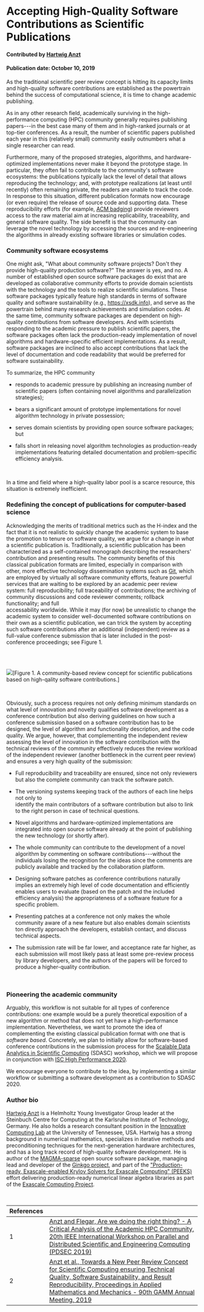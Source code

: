 # Accepting High-Quality Software Contributions as Scientific Publications 

#### Contributed by [Hartwig Anzt](https://github.com/hartwiganzt)

#### Publication date: October 10, 2019

As the traditional scientific peer review concept is hitting its capacity limits 
and high-quality software contributions are established as the powertrain behind 
the success of computational science, it is time to change academic publishing.

As in any other research field, academically surviving in the high-performance 
computing (HPC) community generally requires publishing papers---in 
the best case many of them and in high-ranked journals or at top-tier 
conferences.
As a result, the number of scientific papers published each year in this 
(relatively small) community easily outnumbers what a single researcher can 
read. 

Furthermore, many of the proposed strategies, algorithms, and 
hardware-optimized implementations never make it beyond the prototype stage. 
In particular, they often fail to contribute to the 
community's software ecosystems: the publications typically lack the level of 
detail that allows reproducing the technology; and, with prototype 
realizations (at least until recently) often remaining private, the readers are unable to track the code.
In response to this situation, different publication formats now encourage (or 
even require) the release of source code and supporting data. These 
reproducibility efforts (for example, [ACM badging](https://www.acm.org/publications/policies/artifact-review-badging))
provide reviewers access to 
the raw 
material aim at increasing replicability, traceability, and general 
software quality.
The side benefit is that the community can leverage the novel technology by 
accessing the sources and re-engineering the algorithms in already existing 
software libraries or simulation codes.

### Community software ecosystems
One might ask, "What about community software projects? Don't they provide high-quality production software?" 
The answer is yes, and no.
A number of established open source software packages do exist that are 
developed as collaborative community efforts to provide domain 
scientists with the technology and the tools to realize scientific simulations. 
These software packages typically feature high standards in terms of software 
quality and software sustainability (e.g., https://xsdk.info), 
and serve as the powertrain 
behind many research achievements and simulation 
codes. 
At the same time, community software packages are dependent on 
high-quality contributions from software developers. And with
scientists responding to the academic pressure to publish scientific papers, 
the software packages often lack the production-ready implementation of 
novel algorithms and hardware-specific efficient implementations. As a result, 
software packages are inclined to also accept contributions that lack the level 
of documentation and code readability that would be preferred for software 
sustainability. 
<br>

To summarize, the HPC community 

* responds to academic pressure by publishing an increasing number of 
scientific papers (often containing novel algorithms and parallelization 
strategies);

* bears a significant amount of prototype implementations for novel 
algorithm technology in private possession;

* serves domain scientists by providing open source software packages; but

* falls short in releasing novel algorithm technologies as production-ready 
implementations featuring detailed documentation and problem-specific 
efficiency analysis.
<br>


In a time and field where a high-quality labor pool is a scarce 
resource, this situation is extremely inefficient.
<br>

### Redefining the concept of publications for computer-based science 
Acknowledging the merits of  traditional metrics such as the H-index and the fact that it 
is not realistic to quickly change the academic system to base the promotion to 
tenure on software quality, 
we argue for a change in <i>what</i> a scientific publication is. 
Traditionally, a scientific publication has been characterized as a self-contained 
monograph describing the researchers' contribution and presenting results. 
The community benefits of this classical publication formats are limited, especially 
in comparison with other, more effective technology dissemination systems such as [Git](https://git-scm.com/), 
which are employed by virtually all software community efforts, feature 
powerful 
services that are waiting to be explored by an academic peer review system: 
full 
reproducibility; full traceability of contributions; the archiving of community 
discussions and code reviewer comments; rollback functionality; and full  
accessability worldwide. 
While it may (for now) be unrealistic to change the 
academic system to consider well-documented software contributions on 
their own as a scientific publication, we can trick the 
system by accepting such software contributions after an additional (independent) review 
as a full-value conference submission that is later included in the 
post-conference proceedings; see Figure 1. 

<br>

<br>

<img src='https://github.com/betterscientificsoftware/images/raw/master/NewPeerReview092019.jpg' class='page lightbox'/>[Figure 1. A community-based review concept for scientific publications based on high-qality software contributions.]

<br>

Obviously, such a process requires not only defining minimum standards on what level of 
innovation and novelty qualifies software development as a conference 
contribution but also deriving guidelines on how such a conference submission 
based on a software contribution has to be designed, the level of algorithm 
and functionality description, and the code quality. 
We argue, however,  that complementing the independent review assessing the 
level of innovation in the software contribution with the technical reviews of 
the community effectively reduces the review workload of the independent 
reviewer (another bottleneck in the current peer review) and ensures a very 
high quality of the submission:

* Full reproducibility and traceability are ensured, since not only reviewers but also the 
complete community can track the software patch.

* The versioning systems keeping track of the authors of each line helps not only to  
identify the main contributors of a software contribution but also to link to 
the right person in case of technical questions.

* Novel algorithms and hardware-optimized implementations are integrated into 
open source software already at the point of publishing the new technology (or 
shortly after).

* The whole community can contribute to the development of a novel algorithm by 
commenting on software contributions---without the individuals losing the 
recognition for the ideas since the comments are publicly available and tracked by 
the collaboration platform.

* Designing software patches as conference contributions naturally implies an 
extremely high level of code documentation and efficiently enables users to 
evaluate (based on the patch and the included efficiency analysis) the 
appropriateness of a software feature for a specific problem.

* Presenting patches at a conference not only makes the whole community 
aware of a new feature but also enables domain scientists ton directly approach the 
developers, establish contact, and discuss technical aspects.

* The submission rate will be far lower, and acceptance rate far higher, as each 
submission will most likely pass at least some pre-review process by library 
developers, and the authors of the papers will be forced to produce a higher-quality contribution.
<br>

### Pioneering the academic community
Arguably, this workflow is not suitable
for all types of conference contributions: one example would be a purely
theoretical exposition of a new algorithm or method that does not yet have a
high-performance implementation. Nevertheless, we want to promote the idea of complementing 
the existing classical publication format with one that is <i>software based</i>. 
Concretely, we plan to initially allow for software-based conference 
contributions in the submission process for the [Scalable Data Analytics in 
Scientific Computing](https://sdascconf.github.io/) (SDASC) workshop, which we will propose in conjunction with [ISC High Performance 2020](https://www.isc-hpc.com/). 
<br>

We encourage everyone to contribute to the idea, by implementing a 
similar workflow or submitting a software development as a contribution to SDASC 
2020.
<br>


<!-- Replace using hyperlinked ref format
### References
H. Anzt and G. Flegar: [<i>Are We Doing the Right Thing? - A Critical Analysis of the Academic HPC Community</i>](https://github.com/hartwiganzt/HartwigAnzt.github.io/blob/master/papers/2019_AreWeDoingTheRightThing.pdf), 20th IEEE International Workshop on Parallel and Distributed Scientific and Engineering Computing (PDSEC 2019).

M. Anzt et al.: [<i>Towards a New Peer Review Concept for Scientific Computing ensuring Technical Quality, Software Sustainability, and Result Reproducibility</i>](https://github.com/hartwiganzt/HartwigAnzt.github.io/blob/master/papers/2019_TowardsNewPeerReveiwConcept.pdf), Proceedings in Applied Mathematics and Mechanics, 90th GAMM Annual Meeting, 2019.
-->

### Author bio
[Hartwig Anzt](https://github.com/hartwiganzt) is a Helmholtz Young Investigator Group leader at the Steinbuch Centre for Computing at the Karlsruhe Institute of Technology, Germany. He also holds a research consultant position in the [Innovative Computing Lab](http://www.icl.utk.edu/) at the University of Tennessee, USA. Hartwig has a strong background in numerical mathematics, specializes in iterative methods and preconditioning techniques for the next-generation hardware architectures, and has a long track record of high-quality software development. He is author of the [MAGMA-sparse](http://icl.cs.utk.edu/magma/) open source software package, managing lead and developer of the [Ginkgo project](https://ginkgo-project.github.io/), and part of the ["Production-ready, Exascale-enabled Krylov Solvers for Exascale Computing" (PEEKS)](http://icl.utk.edu/peeks/) effort delivering production-ready numerical linear algebra libraries as part of the [Exascale Computing Project](https://www.exascaleproject.org/). 

<br>

[1]: #ref1 "Are we doing the right thing? - A Critical Analysis of the Academic HPC Community"
[2]: #ref2 "Towards a New Peer Review Concept for Scientific Computing ensuring Technical Quality, Software Sustainability, and Result Reproducibility"

References | &nbsp;
:--- | :---
<a name="ref1"></a>1 | [Anzt and Flegar, Are we doing the right thing? - A Critical Analysis of the Academic HPC Community, 20th IEEE International Workshop on Parallel and Distributed Scientific and Engineering Computing (PDSEC 2019) ](https://github.com/hartwiganzt/HartwigAnzt.github.io/blob/master/papers/2019_AreWeDoingTheRightThing.pdf)
<a name="ref2"></a>2 | [Anzt et al., Towards a New Peer Review Concept for Scientific Computing ensuring Technical Quality, Software Sustainability, and Result Reproducibility, Proceedings in Applied Mathematics and Mechanics - 90th GAMM Annual Meeting, 2019 ](https://github.com/hartwiganzt/HartwigAnzt.github.io/blob/master/papers/2019_TowardsNewPeerReveiwConcept.pdf)

<!---
Publish: preview
Categories: Collaboration
Topics: Software publishing and citation
Tags: bssw-blog-article
Level: 1
Prerequisites: default
Aggregate: none
--->
